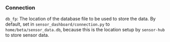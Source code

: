 ### Connection

`db_fp`: The location of the database file to be used to store the data. By
default, set in `sensor_dashboard/connection.py` to `home/beta/sensor_data.db`,
because this is the location setup by `sensor-hub` to store sensor data.

